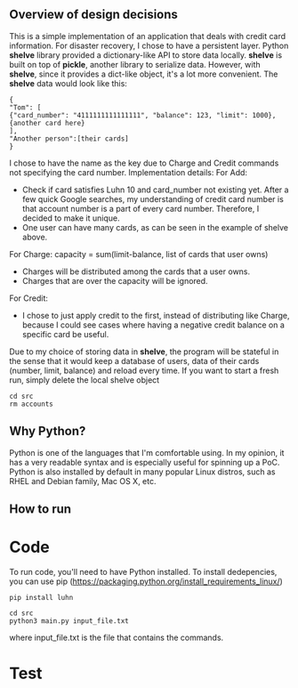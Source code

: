 ## Overview of design decisions
This is a simple implementation of an application that deals with credit 
card information.
For disaster recovery, I chose to have a persistent layer. 
Python **shelve** library provided a dictionary-like API to store data locally.
**shelve** is built on top of **pickle**, another library to serialize data. However,
with **shelve**, since it provides a dict-like object, it's a lot more convenient.
The **shelve** data would look like this:

```
{
"Tom": [
{"card_number": "4111111111111111", "balance": 123, "limit": 1000},
{another card here}
], 
"Another person":[their cards]
}
```
I chose to have the name as the key due to Charge and Credit commands not specifying
the card number. 
Implementation details:
For Add:
- Check if card satisfies Luhn 10 and card_number not existing yet. 
After a few quick Google searches, my understanding of credit card number is that
account number is a part of every card number. Therefore, I decided to make it unique.
- One user can have many cards, as can be seen in the example of shelve above.

For Charge:
capacity = sum(limit-balance, list of cards that user owns)
- Charges will be distributed among the cards that a user owns. 
- Charges that are over the capacity will be ignored.

For Credit:
- I chose to just apply credit to the first, instead of distributing like Charge,
because I could see cases where having a negative credit balance on a specific card be
useful.

Due to my choice of storing data in **shelve**, the program will be stateful in the 
sense that it would keep a database of users, data of their cards 
(number, limit, balance) and reload every time.
If you want to start a fresh run, simply delete the local shelve object
```
cd src
rm accounts
```

## Why Python?
Python is one of the languages that I'm comfortable using. In my opinion,
it has a very readable syntax and is especially useful for spinning up a PoC.
Python is also installed by default in many popular Linux distros, such as RHEL
and Debian family, Mac OS X, etc. 

## How to run
# Code
To run code, you'll need to have Python installed. To install dedepencies, you can use
pip (https://packaging.python.org/install_requirements_linux/)
```
pip install luhn
```
```
cd src
python3 main.py input_file.txt
```
where input_file.txt is the file that contains the commands.

# Test


